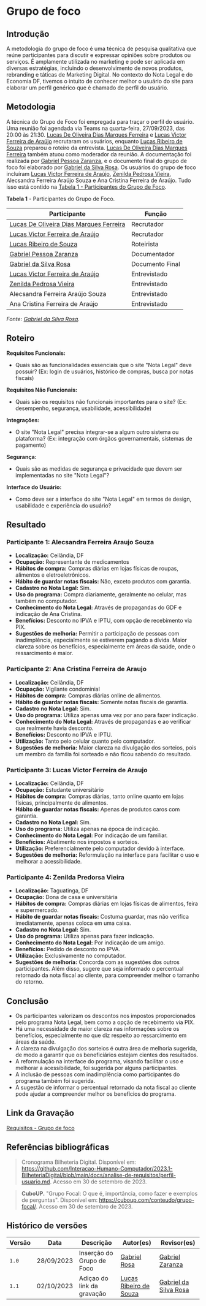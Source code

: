 # Grupo de foco

## Introdução
A metodologia do grupo de foco é uma técnica de pesquisa qualitativa que reúne participantes para discutir e expressar opiniões sobre produtos ou serviços. É amplamente utilizada no marketing e pode ser aplicada em diversas estratégias, incluindo o desenvolvimento de novos produtos, rebranding e táticas de Marketing Digital. No contexto do Nota Legal e do Economia DF, tivemos o intuito de conhecer melhor o usuário do site para elaborar um perfil genérico que é chamado de perfil do usuário.

## Metodologia
A técnica do Grupo de Foco foi empregada para traçar o perfil do usuário. Uma reunião foi agendada via Teams na quarta-feira, 27/09/2023, das 20:00 às 21:30. [Lucas De Oliveira Dias Marques Ferreira](https://github.com/LucasOliveiraDiasMarquesFerreira) e [Lucas Victor Ferreira de Araújo](https://github.com/Lucas13032003) recrutaram os usuários, enquanto [Lucas Ribeiro de Souza](https://github.com/lucassouzs) preparou o roteiro da entrevista. [Lucas De Oliveira Dias Marques Ferreira](https://github.com/LucasOliveiraDiasMarquesFerreira) também atuou como moderador da reunião. A documentação foi realizada por [Gabriel Pessoa Zaranza](https://github.com/GZaranza), e o documento final do grupo de foco foi elaborado por [Gabriel da Silva Rosa](https://github.com/gabrielrosa09). Os usuários do grupo de foco incluíram [Lucas Victor Ferreira de Araújo](https://github.com/Lucas13032003), [Zenilda Pedrosa Vieira](https://github.com/zenildavieira), Alecsandra Ferreira Araújo Souza e Ana Cristina Ferreira de Araújo. Tudo isso está contido na [Tabela 1 - Participantes do Grupo de Foco](#GrupoDeFoco).

[//]: #(GrupoDeFoco)

**Tabela 1** - Participantes do Grupo de Foco.

| Participante                                             | Função       |
| -------------------------------------------------------- | ------------ |
| [Lucas De Oliveira Dias Marques Ferreira](https://github.com/LucasOliveiraDiasMarquesFerreira)| Recrutador |
| [Lucas Victor Ferreira de Araújo](https://github.com/Lucas13032003) | Recrutador |
| [Lucas Ribeiro de Souza](https://github.com/lucassouzs) | Roteirista |
| [Gabriel Pessoa Zaranza](https://github.com/GZaranza) | Documentador |
| [Gabriel da Silva Rosa](https://github.com/gabrielrosa09) | Documento Final |
| [Lucas Victor Ferreira de Araújo](https://github.com/Lucas13032003) | Entrevistado |
| [Zenilda Pedrosa Vieira](https://github.com/zenildavieira) | Entrevistado |
| Alecsandra Ferreira Araújo Souza | Entrevistado |
| Ana Cristina Ferreira de Araújo | Entrevistado |

_Fonte: [Gabriel da Silva Rosa](https://github.com/gabrielrosa09)._

## Roteiro

**Requisitos Funcionais:**
- Quais são as funcionalidades essenciais que o site "Nota Legal" deve possuir? (Ex: login de usuários, histórico de compras, busca por notas fiscais)

**Requisitos Não Funcionais:**
- Quais são os requisitos não funcionais importantes para o site? (Ex: desempenho, segurança, usabilidade, acessibilidade)

**Integrações:**
- O site "Nota Legal" precisa integrar-se a algum outro sistema ou plataforma? (Ex: integração com órgãos governamentais, sistemas de pagamento)

**Segurança:**
- Quais são as medidas de segurança e privacidade que devem ser implementadas no site "Nota Legal"?

**Interface do Usuário:**
- Como deve ser a interface do site "Nota Legal" em termos de design, usabilidade e experiência do usuário?

## Resultado

### Participante 1: Alecsandra Ferreira Araujo Souza
- **Localização:** Ceilândia, DF
- **Ocupação:** Representante de medicamentos
- **Hábitos de compra:** Compras diárias em lojas físicas de roupas, alimentos e eletroeletrônicos.
- **Hábito de guardar notas fiscais:** Não, exceto produtos com garantia.
- **Cadastro no Nota Legal:** Sim.
- **Uso do programa:** Compra diariamente, geralmente no celular, mas também no computador.
- **Conhecimento do Nota Legal:** Através de propagandas do GDF e indicação de Ana Cristina.
- **Benefícios:** Desconto no IPVA e IPTU, com opção de recebimento via PIX.
- **Sugestões de melhoria:** Permitir a participação de pessoas com inadimplência, especialmente se estiverem pagando a dívida. Maior clareza sobre os benefícios, especialmente em áreas da saúde, onde o ressarcimento é maior.

### Participante 2: Ana Cristina Ferreira de Araujo
- **Localização:** Ceilândia, DF
- **Ocupação:** Vigilante condominial
- **Hábitos de compra:** Compras diárias online de alimentos.
- **Hábito de guardar notas fiscais:** Somente notas fiscais de garantia.
- **Cadastro no Nota Legal:** Sim.
- **Uso do programa:** Utiliza apenas uma vez por ano para fazer indicação.
- **Conhecimento do Nota Legal:** Através de propagandas e ao verificar que realmente havia desconto.
- **Benefícios:** Desconto no IPVA e IPTU.
- **Utilização:** Tanto pelo celular quanto pelo computador.
- **Sugestões de melhoria:** Maior clareza na divulgação dos sorteios, pois um membro da família foi sorteado e não ficou sabendo do resultado.

### Participante 3: Lucas Victor Ferreira de Araujo
- **Localização:** Ceilândia, DF
- **Ocupação:** Estudante universitário
- **Hábitos de compra:** Compras diárias, tanto online quanto em lojas físicas, principalmente de alimentos.
- **Hábito de guardar notas fiscais:** Apenas de produtos caros com garantia.
- **Cadastro no Nota Legal:** Sim.
- **Uso do programa:** Utiliza apenas na época de indicação.
- **Conhecimento do Nota Legal:** Por indicação de um familiar.
- **Benefícios:** Abatimento nos impostos e sorteios.
- **Utilização:** Preferencialmente pelo computador devido à interface.
- **Sugestões de melhoria:** Reformulação na interface para facilitar o uso e melhorar a acessibilidade.

### Participante 4: Zenilda Predorsa Vieira
- **Localização:** Taguatinga, DF
- **Ocupação:** Dona de casa e universitária
- **Hábitos de compra:** Compras diárias em lojas físicas de alimentos, feira e supermercado.
- **Hábito de guardar notas fiscais:** Costuma guardar, mas não verifica imediatamente, apenas coloca em uma caixa.
- **Cadastro no Nota Legal:** Sim.
- **Uso do programa:** Utiliza apenas para fazer indicação.
- **Conhecimento do Nota Legal:** Por indicação de um amigo.
- **Benefícios:** Pedido de desconto no IPVA.
- **Utilização:** Exclusivamente no computador.
- **Sugestões de melhoria:** Concorda com as sugestões dos outros participantes. Além disso, sugere que seja informado o percentual retornado da nota fiscal ao cliente, para compreender melhor o tamanho do retorno.

## Conclusão
- Os participantes valorizam os descontos nos impostos proporcionados pelo programa Nota Legal, bem como a opção de recebimento via PIX.
- Há uma necessidade de maior clareza nas informações sobre os benefícios, especialmente no que diz respeito ao ressarcimento em áreas da saúde.
- A clareza na divulgação dos sorteios é outra área de melhoria sugerida, de modo a garantir que os beneficiários estejam cientes dos resultados.
- A reformulação na interface do programa, visando facilitar o uso e melhorar a acessibilidade, foi sugerida por alguns participantes.
- A inclusão de pessoas com inadimplência como participantes do programa também foi sugerida.
- A sugestão de informar o percentual retornado da nota fiscal ao cliente pode ajudar a compreender melhor os benefícios do programa.

## Link da Gravação

[Requisitos - Grupo de foco](https://youtu.be/QeswgmgDiPc)

## Referências bibliográficas 
> Cronograma Bilheteria Digital. Disponível em: <https://github.com/Interacao-Humano-Computador/2023.1-BilheteriaDigital/blob/main/docs/analise-de-requisitos/perfil-usuario.md>. Acesso em 30 de setembro de 2023.

> **CuboUP.** "Grupo Focal: O que é, importância, como fazer e exemplos de perguntas". Disponível em: <https://cuboup.com/conteudo/grupo-focal/>. Acesso em 30 de setembro de 2023.

## Histórico de versões

| Versão | Data       | Descrição                           | Autor(es)                                                                                           | Revisor(es)                                      |
| ------ | ---------- | ----------------------------------- | --------------------------------------------------------------------------------------------------- | ------------------------------------------------ |
| `1.0`  | 28/09/2023 | Inserção do Grupo de Foco                 | [Gabriel Rosa](https://github.com/gabrielrosa09)  | [Gabriel Zaranza](https://github.com/GZaranza)   |
| `1.1`  | 02/10/2023 | Adiçao do link da gravação | [Lucas Ribeiro de Souza](https://github.com/lucassouzs) | [Gabriel da Silva Rosa](https://github.com/gabrielrosa09) |
